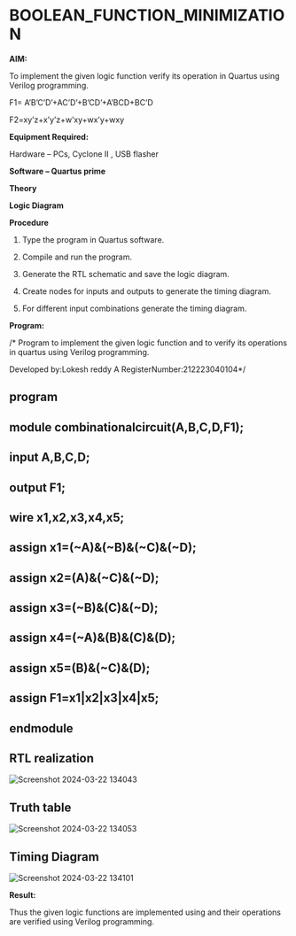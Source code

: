 # BOOLEAN_FUNCTION_MINIMIZATION

**AIM:**

To implement the given logic function verify its operation in Quartus using Verilog programming.

F1= A’B’C’D’+AC’D’+B’CD’+A’BCD+BC’D 

F2=xy’z+x’y’z+w’xy+wx’y+wxy

**Equipment Required:**

Hardware – PCs, Cyclone II , USB flasher

**Software – Quartus prime**

**Theory**

**Logic Diagram**

**Procedure**

1.	Type the program in Quartus software.

2.	Compile and run the program.

3.	Generate the RTL schematic and save the logic diagram.

4.	Create nodes for inputs and outputs to generate the timing diagram.

5.	For different input combinations generate the timing diagram.


**Program:**

/* Program to implement the given logic function and to verify its operations in quartus using Verilog programming. 

Developed by:Lokesh reddy A
RegisterNumber:212223040104*/

## program
## module combinationalcircuit(A,B,C,D,F1);
## input A,B,C,D;
## output F1;
## wire x1,x2,x3,x4,x5;
## assign x1=(~A)&(~B)&(~C)&(~D);
## assign x2=(A)&(~C)&(~D);
## assign x3=(~B)&(C)&(~D);
## assign x4=(~A)&(B)&(C)&(D);
## assign x5=(B)&(~C)&(D);
## assign F1=x1|x2|x3|x4|x5;
## endmodule 


## RTL realization
![Screenshot 2024-03-22 134043](https://github.com/Lokeshreddya31/BOOLEAN_FUNCTION_MINIMIZATION/assets/144870682/57edece0-d380-4eb4-b5a9-2f3bf3e00b50)

## Truth table
![Screenshot 2024-03-22 134053](https://github.com/Lokeshreddya31/BOOLEAN_FUNCTION_MINIMIZATION/assets/144870682/fa14206b-e5b1-4ce5-8196-ca3abd951b40)

## Timing Diagram
![Screenshot 2024-03-22 134101](https://github.com/Lokeshreddya31/BOOLEAN_FUNCTION_MINIMIZATION/assets/144870682/b33adc48-94c5-480d-9a52-5beab9b2a569)

**Result:**

Thus the given logic functions are implemented using and their operations are verified using Verilog programming.

